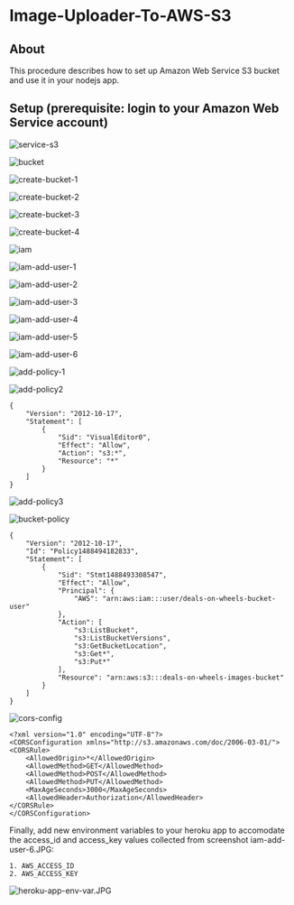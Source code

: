 # Image-Uploader-To-AWS-S3

## About

This procedure describes how to set up Amazon Web Service S3 bucket and use it in your nodejs app.

## Setup (prerequisite: login to your Amazon Web Service account)

![service-s3](images/service-s3.jpg?raw=true)

![bucket](images/bucket.jpg?raw=true)

![create-bucket-1](images/create-bucket-1.JPG?raw=true)

![create-bucket-2](images/create-bucket-2.JPG?raw=true)

![create-bucket-3](images/create-bucket-3.JPG?raw=true)

![create-bucket-4](images/create-bucket-4.JPG?raw=true)

![iam](images/iam.JPG?raw=true)

![iam-add-user-1](images/iam-add-user-1.JPG?raw=true)

![iam-add-user-2](images/iam-add-user-2.JPG?raw=true)

![iam-add-user-3](images/iam-add-user-3.JPG?raw=true)

![iam-add-user-4](images/iam-add-user-4.JPG?raw=true)

![iam-add-user-5](images/iam-add-user-5.JPG?raw=true)

![iam-add-user-6](images/iam-add-user-6.JPG?raw=true)

![add-policy-1](images/add-policy-1.jpg?raw=true)

![add-policy2](images/add-policy-2.jpg?raw=true)

```
{
    "Version": "2012-10-17",
    "Statement": [
        {
            "Sid": "VisualEditor0",
            "Effect": "Allow",
            "Action": "s3:*",
            "Resource": "*"
        }
    ]
}
```

![add-policy3](images/add-policy-3.jpg?raw=true)

![bucket-policy](images/bucket-policy.JPG?raw=true)

```
{
    "Version": "2012-10-17",
    "Id": "Policy1488494182833",
    "Statement": [
        {
            "Sid": "Stmt1488493308547",
            "Effect": "Allow",
            "Principal": {
                "AWS": "arn:aws:iam:::user/deals-on-wheels-bucket-user"
            },
            "Action": [
                "s3:ListBucket",
                "s3:ListBucketVersions",
                "s3:GetBucketLocation",
                "s3:Get*",
                "s3:Put*"
            ],
            "Resource": "arn:aws:s3:::deals-on-wheels-images-bucket"
        }
    ]
}
```

![cors-config](images/cors-config.JPG?raw=true)

```
<?xml version="1.0" encoding="UTF-8"?>
<CORSConfiguration xmlns="http://s3.amazonaws.com/doc/2006-03-01/">
<CORSRule>
    <AllowedOrigin>*</AllowedOrigin>
    <AllowedMethod>GET</AllowedMethod>
    <AllowedMethod>POST</AllowedMethod>
    <AllowedMethod>PUT</AllowedMethod>
    <MaxAgeSeconds>3000</MaxAgeSeconds>
    <AllowedHeader>Authorization</AllowedHeader>
</CORSRule>
</CORSConfiguration>
```

Finally, add new environment variables to your heroku app to accomodate the access_id and access_key values collected from screenshot iam-add-user-6.JPG:
```
1. AWS_ACCESS_ID
2. AWS_ACCESS_KEY
```

![heroku-app-env-var.JPG](images/heroku-app-env-var.JPG.jpg?raw=true)
